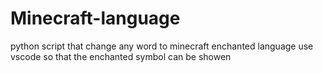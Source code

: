 # Minecraft-language
python script that change any word to minecraft enchanted language
use vscode so that the enchanted symbol can be showen
